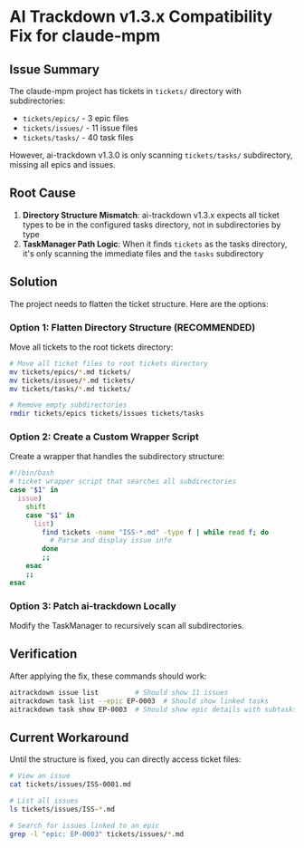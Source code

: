 # AI Trackdown v1.3.x Compatibility Fix for claude-mpm

## Issue Summary

The claude-mpm project has tickets in `tickets/` directory with subdirectories:
- `tickets/epics/` - 3 epic files
- `tickets/issues/` - 11 issue files  
- `tickets/tasks/` - 40 task files

However, ai-trackdown v1.3.0 is only scanning `tickets/tasks/` subdirectory, missing all epics and issues.

## Root Cause

1. **Directory Structure Mismatch**: ai-trackdown v1.3.x expects all ticket types to be in the configured tasks directory, not in subdirectories by type
2. **TaskManager Path Logic**: When it finds `tickets` as the tasks directory, it's only scanning the immediate files and the `tasks` subdirectory

## Solution

The project needs to flatten the ticket structure. Here are the options:

### Option 1: Flatten Directory Structure (RECOMMENDED)
Move all tickets to the root tickets directory:
```bash
# Move all ticket files to root tickets directory
mv tickets/epics/*.md tickets/
mv tickets/issues/*.md tickets/
mv tickets/tasks/*.md tickets/

# Remove empty subdirectories
rmdir tickets/epics tickets/issues tickets/tasks
```

### Option 2: Create a Custom Wrapper Script
Create a wrapper that handles the subdirectory structure:
```bash
#!/bin/bash
# ticket wrapper script that searches all subdirectories
case "$1" in
  issue)
    shift
    case "$1" in
      list)
        find tickets -name "ISS-*.md" -type f | while read f; do
          # Parse and display issue info
        done
        ;;
    esac
    ;;
esac
```

### Option 3: Patch ai-trackdown Locally
Modify the TaskManager to recursively scan all subdirectories.

## Verification

After applying the fix, these commands should work:
```bash
aitrackdown issue list         # Should show 11 issues
aitrackdown task list --epic EP-0003  # Should show linked tasks
aitrackdown task show EP-0003  # Should show epic details with subtasks
```

## Current Workaround

Until the structure is fixed, you can directly access ticket files:
```bash
# View an issue
cat tickets/issues/ISS-0001.md

# List all issues
ls tickets/issues/ISS-*.md

# Search for issues linked to an epic
grep -l "epic: EP-0003" tickets/issues/*.md
```